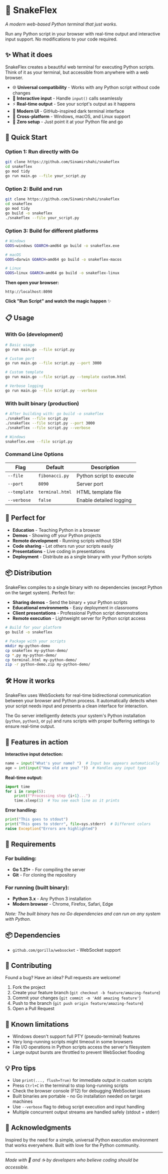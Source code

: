 # 🐍 SnakeFlex

*A modern web-based Python terminal that just works.*

Run any Python script in your browser with real-time output and interactive input support. No modifications to your code required.

## ✨ What it does

SnakeFlex creates a beautiful web terminal for executing Python scripts. Think of it as your terminal, but accessible from anywhere with a web browser.

- 🌐 **Universal compatibility** - Works with any Python script without code changes
- 💬 **Interactive input** - Handle `input()` calls seamlessly 
- ⚡ **Real-time output** - See your script's output as it happens
- 🎨 **Modern UI** - GitHub-inspired dark terminal interface
- 🔄 **Cross-platform** - Windows, macOS, and Linux support
- 🚀 **Zero setup** - Just point it at your Python file and go

## 🚀 Quick Start

### Option 1: Run directly with Go
```bash
git clone https://github.com/Sinamirshahi/snakeflex
cd snakeflex
go mod tidy
go run main.go --file your_script.py
```

### Option 2: Build and run
```bash
git clone https://github.com/Sinamirshahi/snakeflex
cd snakeflex
go mod tidy
go build -o snakeflex
./snakeflex --file your_script.py
```

### Option 3: Build for different platforms
```bash
# Windows
GOOS=windows GOARCH=amd64 go build -o snakeflex.exe

# macOS
GOOS=darwin GOARCH=amd64 go build -o snakeflex-macos

# Linux
GOOS=linux GOARCH=amd64 go build -o snakeflex-linux
```

**Then open your browser:**
```
http://localhost:8090
```

**Click "Run Script" and watch the magic happen** ✨

## 📋 Usage

### With Go (development)
```bash
# Basic usage
go run main.go --file script.py

# Custom port
go run main.go --file script.py --port 3000

# Custom template
go run main.go --file script.py --template custom.html

# Verbose logging
go run main.go --file script.py --verbose
```

### With built binary (production)
```bash
# After building with: go build -o snakeflex
./snakeflex --file script.py
./snakeflex --file script.py --port 3000
./snakeflex --file script.py --verbose

# Windows
snakeflex.exe --file script.py
```

### Command Line Options

| Flag | Default | Description |
|------|---------|-------------|
| `--file` | `fibonacci.py` | Python script to execute |
| `--port` | `8090` | Server port |
| `--template` | `terminal.html` | HTML template file |
| `--verbose` | `false` | Enable detailed logging |

## 🎯 Perfect for

- **Education** - Teaching Python in a browser
- **Demos** - Showing off your Python projects
- **Remote development** - Running scripts without SSH
- **Code sharing** - Let others run your scripts easily
- **Presentations** - Live coding in presentations
- **Deployment** - Distribute as a single binary with your Python scripts

## 📦 Distribution

SnakeFlex compiles to a single binary with no dependencies (except Python on the target system). Perfect for:

- **Sharing demos** - Send the binary + your Python scripts
- **Educational environments** - Easy deployment in classrooms
- **Client presentations** - Professional Python script demonstrations
- **Remote execution** - Lightweight server for Python script access

```bash
# Build for your platform
go build -o snakeflex

# Package with your scripts
mkdir my-python-demo
cp snakeflex my-python-demo/
cp *.py my-python-demo/
cp terminal.html my-python-demo/
zip -r python-demo.zip my-python-demo/
```

## 🛠️ How it works

SnakeFlex uses WebSockets for real-time bidirectional communication between your browser and Python process. It automatically detects when your script needs input and presents a clean interface for interaction.

The Go server intelligently detects your system's Python installation (`python`, `python3`, or `py`) and runs scripts with proper buffering settings to ensure real-time output.

## 🎨 Features in action

**Interactive input detection:**
```python
name = input("What's your name? ")  # Input box appears automatically
age = int(input("How old are you? "))  # Handles any input type
```

**Real-time output:**
```python
import time
for i in range(5):
    print(f"Processing step {i+1}...")
    time.sleep(1)  # You see each line as it prints
```

**Error handling:**
```python
print("This goes to stdout")
print("This goes to stderr", file=sys.stderr)  # Different colors
raise Exception("Errors are highlighted")
```

## 🔧 Requirements

### For building:
- **Go 1.21+** - For compiling the server
- **Git** - For cloning the repository

### For running (built binary):
- **Python 3.x** - Any Python 3 installation
- **Modern browser** - Chrome, Firefox, Safari, Edge

*Note: The built binary has no Go dependencies and can run on any system with Python.*

## 📦 Dependencies

- `github.com/gorilla/websocket` - WebSocket support

## 🤝 Contributing

Found a bug? Have an idea? Pull requests are welcome!

1. Fork the project
2. Create your feature branch (`git checkout -b feature/amazing-feature`)
3. Commit your changes (`git commit -m 'Add amazing feature'`)
4. Push to the branch (`git push origin feature/amazing-feature`)
5. Open a Pull Request

## 🐛 Known limitations

- Windows doesn't support full PTY (pseudo-terminal) features
- Very long-running scripts might timeout in some browsers
- File I/O operations in Python scripts access the server's filesystem
- Large output bursts are throttled to prevent WebSocket flooding

## 💡 Pro tips

- Use `print(..., flush=True)` for immediate output in custom scripts
- Press `Ctrl+C` in the terminal to stop long-running scripts
- Check the browser console (F12) for debugging WebSocket issues
- Built binaries are portable - no Go installation needed on target machines
- Use `--verbose` flag to debug script execution and input handling
- Multiple concurrent output streams are handled safely (stdout + stderr)


## 🎉 Acknowledgments

Inspired by the need for a simple, universal Python execution environment that works everywhere. Built with love for the Python community.

---

*Made with 🐍 and ☕ by developers who believe coding should be accessible.*